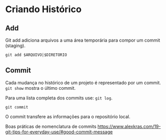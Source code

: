 Criando Histórico
=================

Add
---
Git add adiciona arquivos a uma área temporária
para compor um commit (staging).

```
git add $ARQUIVO|$DIRETORIO
```


Commit
------

Cada mudança no histórico de um projeto é representado por um
commit. `git show` mostra o  último commit.

Para uma lista completa dos commits use: `git log`.

```
git commit
```

O commit transfere as informações para o repositório local.

Boas práticas de nomenclatura de commits
https://www.alexkras.com/19-git-tips-for-everyday-use/#good-commit-message
